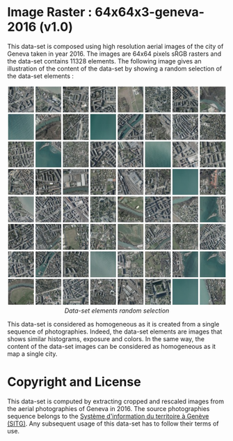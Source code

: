 # Image Raster : 64x64x3-geneva-2016 (v1.0)

This data-set is composed using high resolution aerial images of the city of Geneva taken in year 2016. The images are 64x64 pixels sRGB rasters and the data-set contains 11328 elements. The following image gives an illustration of the content of the data-set by showing a random selection of the data-set elements :

<p align="center">
    <img src="https://github.com/nils-hamel/turing-project/blob/master/doc/dataset/64x64x3-geneva-2016.jpg?raw=true" width="512">
    <br />
    <i>Data-set elements random selection</i>
</p>

This data-set is considered as homogeneous as it is created from a single sequence of photographies. Indeed, the data-set elements are images that shows similar histograms, exposure and colors. In the same way, the content of the data-set images can be considered as homogeneous as it map a single city.

# Copyright and License

This data-set is computed by extracting cropped and rescaled images from the aerial photographies of Geneva in 2016. The source photographies sequence belongs to the [Système d'information du territoire à Genève (SITG)](http://ge.ch/sitg). Any subsequent usage of this data-set has to follow their terms of use.
